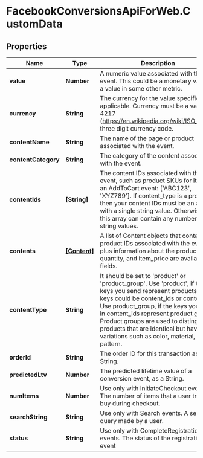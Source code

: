 # FacebookConversionsApiForWeb.CustomData

## Properties
Name | Type | Description | Notes
------------ | ------------- | ------------- | -------------
**value** | **Number** | A numeric value associated with this event. This could be a monetary value or a value in some other metric. | [optional] 
**currency** | **String** | The currency for the value specified, if applicable. Currency must be a valid ISO 4217 (https://en.wikipedia.org/wiki/ISO_4217) three digit currency code. | [optional] 
**contentName** | **String** | The name of the page or product associated with the event. | [optional] 
**contentCategory** | **String** | The category of the content associated with the event. | [optional] 
**contentIds** | **[String]** | The content IDs associated with the event, such as product SKUs for items in an AddToCart event: ['ABC123', 'XYZ789']. If content_type is a product, then your content IDs must be an array with a single string value. Otherwise, this array can contain any number of string values. | [optional] 
**contents** | [**[Content]**](Content.md) | A list of Content objects that contain the product IDs associated with the event plus information about the products. id, quantity, and item_price are available fields. | [optional] 
**contentType** | **String** | It should be set to 'product' or 'product_group'. Use 'product', if the keys you send represent products. Sent keys could be content_ids or contents. Use product_group, if the keys you send in content_ids represent product groups. Product groups are used to distinguish products that are identical but have variations such as color, material, size or pattern. | [optional] 
**orderId** | **String** | The order ID for this transaction as a String. | [optional] 
**predictedLtv** | **Number** | The predicted lifetime value of a conversion event, as a String. | [optional] 
**numItems** | **Number** | Use only with InitiateCheckout events. The number of items that a user tries to buy during checkout. | [optional] 
**searchString** | **String** | Use only with Search events. A search query made by a user. | [optional] 
**status** | **String** | Use only with CompleteRegistration events. The status of the registration event | [optional] 



